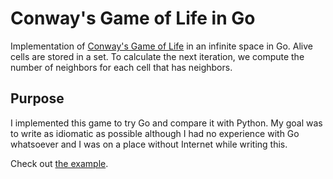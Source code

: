 # Conway's Game of Life in Go

Implementation of [Conway's Game of Life](https://en.wikipedia.org/wiki/Conway's_Game_of_Life) in an infinite space in Go. Alive cells are stored in a set. To calculate the next iteration, we compute the number of neighbors for each cell that has neighbors.


## Purpose

I implemented this game to try Go and compare it with Python. My goal was to write as idiomatic as possible although I had no experience with Go whatsoever and I was on a place without Internet while writing this.

Check out [the example](https://github.com/domoritz/gameoflife-go/blob/master/game_of_life.go).